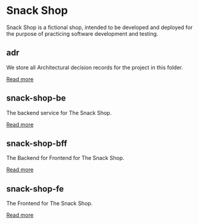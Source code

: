 # Snack Shop

Snack Shop is a fictional shop, intended to be developed and deployed for the purpose of practicing software development and testing.

## adr

We store all Architectural decision records for the project in this folder.

[Read more](adr/README.md)

## snack-shop-be

The backend service for The Snack Shop.

[Read more](snack-shop-be/README.md)

## snack-shop-bff

The Backend for Frontend for The Snack Shop.

[Read more](snack-shop-bff/README.md)

## snack-shop-fe

The Frontend for The Snack Shop.

[Read more](snack-shop-fe/README.md)
